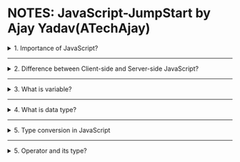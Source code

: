 # NOTES: JavaScript-JumpStart by Ajay Yadav(ATechAjay)

<details>

<summary>1. Importance of JavaScript?</summary>

- JavaScript is a powerful programming language that can add interactivity to a website. It was invented by Brendan Eich in 1995.

---

---

<hr>
<hr/>
- In web browsers, JavaScript consists of three main parts:

          1. Core JS: ECMAScript provides the core functionality.

          2. DOM: The Document Object Model (DOM) provides interfaces for interacting with elements on web pages.

          3. BOM: The Browser Object Model (BOM) provides the browser API for interacting with the web browser.

- We use JavaScript with HTML and CSS to enhance a web page’s functionality, such as validating forms , creating interactive features, and displaying animated charts, etc.

- When a web page is loaded, i.e. after HTML and CSS have been downloaded, the JavaScript engine in the web browser executes the JavaScript code.

- The JavaScript code then modifies the HTML and CSS to update the user interface dynamically.

- The JavaScript engine is a program that executes JavaScript code.

</details>

<hr>
<details>

<summary>2. Difference between Client-side and Server-side JavaScript?</summary>

- When JavaScript is used on a web page, it is executed in web browsers. In this case, JavaScript works as a client-side language.

- JavaScript can run on both web browsers and servers. A popular JavaScript server-side environment is Node.js.

- Unlike client-side JavaScript, server-side JavaScript executes on the server that allows us to access databases, file systems, etc.
</details>

<hr>
<details>

<summary>3. What is variable?</summary>

- Variable is the essential building block of JavaScript.

- We need operators (we will discuss it later) to modify our variables.

- Without variable, a piece of code would do the exact same thing every time.

- But with variable, a piece of code do something different every time.

#### Variable declaration

- When we first time create a Variable, we declare it. This process is known as variable declaration.

- To declare a variable, we use the let, var and const keyword followed by the variable name.

```JavaScript
let firstName;

// firstName - Variable, that is not initialized yet. So it's default value will be "undefined"
```

> Variable has a special value "undefined" if you have not assigned a value to it.

- But we can also assign a value to a variable known as initialization of a variable.

- Once we have declared a variable, we can initialize it with a value. To initialize a variable, we specify the variable name, followed by an equals sign ( = ) and a value.

- JavaScript allows us to declare two or more variables using a single statement. To separate two variable declarations, we use a comma ( , ) operator.

```JavaScript
// Variable definition

let firstName = "Ajay";

// firstName - Variable Name/Identifier
// "Ajay" - Value
```

> Now, we can use the above defined Variable in our entire program whenever we want.

- JavaScript is a dynamically typed language. This means that we don’t need to specify the variable’s type in the declaration.

- Since JavaScript is a dynamically typed language, we can re-assign a value of a varible of different data type. Although, it is not recommended.

- Once we initialize a variable, we can change its value by re-assigning(=) a different value.

```JavaScript
// Variable definition
let firstName = "Ajay";

// firstName - Variable Name/Identifier
// "Ajay" - Value

// re-assign
firstName = "Alex";

// firstName - Variable Name/Identifier
// "Alex" - New value
```

> A variable has no any data type but a value has.

#### Undefined VS undeclared variables

- An undefined variable is a variable that has been declared but has not been initialized with a value.

- An undeclared variable is a variable that has not been declared or defined yet.
  If we want to accesss undeclared variable then JavaScript engine will throw an error.

#### let, var, & const

- A variable definition consists of three parts:

             1. Varible definition keyword (let, var, & const)

             2. A variable name (eg: firstName)

             3. A value (eg: "Ajay")

- let, var and, const are used for variables that might have new value assigned somewhere in the program.

- The var keyword is almost the same as let. It also declares a variable, but in a slightly different way. It is recommended to always use the let keyword.

- Variables declared using const are called _constants_. They cannot be reassigned. An attempt to do so would cause an error.

- These 3 keywords introduce a new concept known as _scope_, which will be discussed later in the week.

> 'const' declarations must be initialized.

Notes:👇

| Keyword | Scope  |
| ------- | ------ |
| var     | Global |
| let     | Block  |
| const   | Block  |

   </details>

   <hr>

  <details>
<summary>4. What is data type?</summary>

- A value in JavaScript is always of a certain type.

- We can put any type in a variable.

- JavaScript is a dynamic language with dynamic types.

- Variables in JavaScript are not directly associated with any particular data type. In other words, a variable can hold a value of different types.

- To get the current type of the value that the variable stores, you use the **typeof** operator.

#### JavaScript has the 7 primitive data types:

<hr>
<details>
<summary>1. Null</summary>

- It forms a separate type of its own which contains only the null value.

- It's a special value that represents “nothing”, “empty” or “value unknown”.

- The typeof null returns object is a known bug in JavaScript. A proposal to fix this was proposed but rejected. The reason was the that fix would break a lot of existing sites.

```JavaScript
let firstName = null;
```

</details>
<hr>

<details>
<summary>2. Undefined</summary>

- If a variable is declared, but not assigned, then its value is undefined.

- The meaning of undefined is “value is not assigned” yet.

```JavaScript
let firstName;  //undefined
let firstName = undefined; // Not recommended
```

</details>
<hr>

<details>
<summary>3. Boolean</summary>

- The boolean type has only two values: true and false.

- This type is commonly used to store yes/no values: true means “yes, correct”, and false means “no, incorrect”.

```JavaScript
let isUserLoggedIn = true;  // true
let isUserLoggedOut = false;  //false
```

</details>
<hr>

<details>
<summary>4. Number</summary>

- The number type represents both integer and floating point numbers.

- Besides regular numbers, there are special numeric values which also belong to this data type: +Infinity , -Infinity and NaN.

- Infinity represents the mathematical Infinity ∞. It is a special value that’s greater than any number.

- NaN represents a computational error. It is a result of an incorrect or an undefined mathematical operation.

```JavaScript
let num = 985656;  // 985656
let floatingNum = 9856.5445;  // 9856.5445
```

</details>
<hr>

<details>
<summary>5. String</summary>

- The string type In JavaScript, is a sequence of zero or more characters.

- A string in JavaScript must be surrounded by quotes.

- In JavaScript, there are 3 types of quotes.

  1. Double quotes: "Hello"
  2. Single quotes: 'Hello'
  3. Backticks: `Hello`

```JavaScript
let firstName = 'Ajay';  // Ajay
let lastName = "Yadav";  // Yadav
let fullName = `${firstName} ${lastName}`; // Ajay Yadav
```

- Double and single quotes are simple quotes. There’s practically no difference between them in JavaScript.

- Backticks are extended functionality quotes. They allow us to embed variables and expressions into a string by wrapping them in ${…}.

- JavaScript strings are immutable. This means that it cannot be modified once created. However, you can create a new string from an existing string using methods.

</details>
<hr>

<details>
<summary>6. Symbol - ES2015</summary>

- It is a unique and immutable primitive value and may be used as the key of an Object property.

- The Symbol function creates a new unique value every time you call it.

- To create a symbol, you call the Symbol function

```JavaScript
let s1 = Symbol();
```

</details>
<hr>

<details>
<summary>7. BigInt - ES2020</summary>

- The bigint type represents the whole numbers that are larger than 2^53 – 1.

- A BigInt value is created by appending **n** to the end of an integer.

```JavaScript
let bigint = 5345345463246243563154324214234235n;
```

</details>
<hr>

</details>

<hr/>

<details>
<summary>5. Type conversion in JavaScript</summary>

### Type Conversion

Type conversion means converting a data type into another data type. But there are two kinds of type conversion in JavaScript.

1. Explicit Type Conversion
2. Implicit Type Conversion

---

1. Explicit Type Conversion

In this type conversion, the type of data will be changed manually by a developer which is known as explicit type conversion.

There are 3 types of conversion methods in JS:

1. String()
2. Number()
3. Boolean()

```JavaScript
// Number to String Conversion
let numToStr = 46;
console.log(typeof numToStr, numToStr); //number 46

numToStr = String(numToStr);
console.log(typeof numToStr, numToStr); //string 46

// String to Boolean Conversion
let strToBool = "";
console.log(typeof strToBool, strToBool); //string

strToBool = Boolean(strToBool);
console.log(typeof strToBool, strToBool); //boolean false

strToBool = "false";
console.log(typeof strToBool, strToBool); //string false

strToBool = Boolean(strToBool);
console.log(typeof strToBool, strToBool); //boolean true

// Null to Number Conversion
let nullToNum = null;
console.log(typeof nullToNum, nullToNum); //object null

nullToNum = Number(nullToNum);
console.log(typeof nullToNum, nullToNum); //number 0

// String to Number Conversion
let strToNum = "";
console.log(typeof strToNum, strToNum); //string

strToNum = Number(strToNum);
console.log(typeof strToNum, strToNum); //number 0

strToNum = "Ajay";
console.log(typeof strToNum, strToNum); //string Ajay

strToNum = Number(strToNum);
console.log(typeof strToNum, strToNum); //number NaN

```

4. Implicit Type Conversion

In this type conversion, the JavaScript engine automatically converts data from one type to another type which is known as implicit type conversion.

> Implicit type conversion is also known as "type coercion" in JavaScript.

```JavaScript
// Type Coercion
console.log(564 + "Ajay"); //"564Ajay"
console.log(543 + "55"); //"54355"
console.log(50 - "55"); //-5
console.log(50 / "10"); //5
console.log("50" / "10"); //5
```

</details>
<hr/>
<details>
<summary>5. Operator and its type?</summary>
Operators and its types goes here...
</details>
